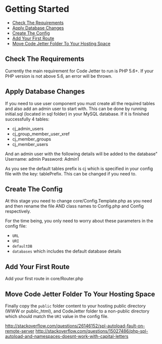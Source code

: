 # Getting Started
- [Check The Requirements](#requirements)
- [Apply Database Changes](#database)
- [Create The Config](#config)
- [Add Your First Route](#router)
- [Move Code Jetter Folder To Your Hosting Space](#copy-folder)

<a name="requirements"></a>
## Check The Requirements
Currently the main requirement for Code Jetter to run is PHP 5.6+. If your PHP version is not above 5.6, an error will be thrown.

<a name="database"></a>
## Apply Database Changes
If you need to use user component you must create all the required tables and also add an admin user to start with.
This can be done by running initial.sql (located in sql folder) in your MySQL database. If it is finished successfully 4 tables:
- cj_admin_users
- cj_group_member_user_xref
- cj_member_groups
- cj_member_users

And an admin user with the following details will be added to the database"
Username: admin
Password: Admin1

As you see the default tables prefix is cj which is specified in your config file with the key: tablePrefix. This can be changed if you need to.

<a name="config"></a>
## Create The Config
At this stage you need to change core/Config.Template.php as you need and then rename the file AND class names to Config.php and Config respectively.

For the time being, you only need to worry about these parameters in the config file:
- `URL`
- `URI`
- `defaultDB`
- `databases` which includes the default database details

<a name="router"></a>
## Add Your First Route
Add your first route in core/Router.php

<a name="copy-folder"></a>
## Move Code Jetter Folder To Your Hosting Space
Finally copy the `public` folder content to your hosting public directory (WWW or public_html), and CodeJetter folder to a non-public directory which should match the `URI` value in the config file.

http://stackoverflow.com/questions/26146152/spl-autoload-fault-on-remote-server
http://stackoverflow.com/questions/15027486/php-spl-autoload-and-namespaces-doesnt-work-with-capital-letters